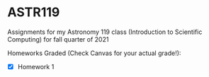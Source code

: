 # ASTR119
Assignments for my Astronomy 119 class (Introduction to Scientific Computing) for fall quarter of 2021

Homeworks Graded (Check Canvas for your actual grade!):
- [x] Homework 1
